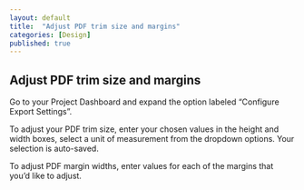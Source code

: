 ```yaml
---
layout: default
title:  "Adjust PDF trim size and margins"
categories: [Design]
published: true
---
```


<section data-type="chapter" class="hsecchapter" data-hederis-type="hsecchapter" id="p3Ovs80Ok"><h1 data-hederis-type="hblkchaptitle" class="hblkchaptitle" id="pLgK6YcLU">Adjust PDF trim size and margins</h1>
    <p class="hblkp" data-hederis-type="hblkp" id="pZjPQUrt6">Go to your Project Dashboard and expand the option labeled &#8220;Configure Export Settings&#8221;. </p>
    <p class="hblkp" data-hederis-type="hblkp" id="pzNrzCsAd">To adjust your PDF trim size, enter your chosen values in the height and width boxes, select a unit of measurement from the dropdown options. Your selection is auto-saved.</p>
    <p class="hblkp" data-hederis-type="hblkp" id="pDs69LzdO">To adjust PDF margin widths, enter values for each of the margins that you&#8217;d like to adjust.</p>
    </section>
    
